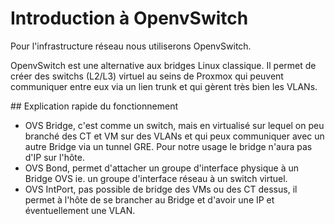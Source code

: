 # Introduction à OpenvSwitch

Pour l'infrastructure réseau nous utiliserons OpenvSwitch.

OpenvSwitch est une alternative aux bridges Linux classique. Il permet de créer des switchs (L2/L3) virtuel au seins de Proxmox qui peuvent communiquer entre eux via un lien trunk et qui gèrent très bien les VLANs.

## Explication rapide du fonctionnement

- OVS Bridge, c'est comme un switch, mais en virtualisé sur lequel on peu branché des CT et VM sur des VLANs et qui peux communiquer avec un autre Bridge via un tunnel GRE. Pour notre usage le bridge n'aura pas d'IP sur l'hôte.
- OVS Bond, permet d'attacher un groupe d'interface physique à un Bridge OVS ie. un groupe d'interface réseau à un switch virtuel.
- OVS IntPort, pas possible de bridge des VMs ou des CT dessus, il permet à l'hôte de se brancher au Bridge et d'avoir une IP et éventuellement une VLAN.

